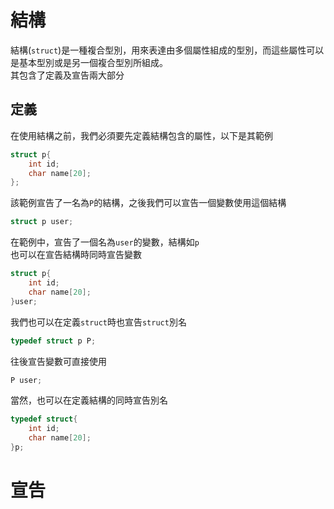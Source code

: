 # 結構
結構(`struct`)是一種複合型別，用來表達由多個屬性組成的型別，而這些屬性可以是基本型別或是另一個複合型別所組成。  
其包含了定義及宣告兩大部分  
## 定義
在使用結構之前，我們必須要先定義結構包含的屬性，以下是其範例  
```c
struct p{
    int id;
    char name[20];
};
```  
該範例宣告了一名為`P`的結構，之後我們可以宣告一個變數使用這個結構  
```C
struct p user;
```
在範例中，宣告了一個名為`user`的變數，結構如`p`  
也可以在宣告結構時同時宣告變數  
```C
struct p{
    int id;
    char name[20];
}user;
```
我們也可以在定義`struct`時也宣告`struct`別名
```C
typedef struct p P;
```
往後宣告變數可直接使用  
```C
P user;
```
當然，也可以在定義結構的同時宣告別名  
```C
typedef struct{
    int id;
    char name[20];
}p;
```
# 宣告



